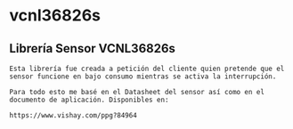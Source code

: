 # vcnl36826s
## Librería Sensor VCNL36826s

	Esta librería fue creada a petición del cliente quien pretende que el sensor funcione en bajo consumo mientras se activa la interrupción.

	Para todo esto me basé en el Datasheet del sensor así como en el documento de aplicación. Disponibles en:

	https://www.vishay.com/ppg?84964


